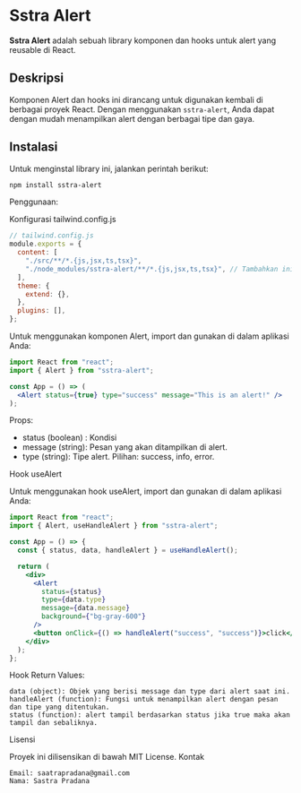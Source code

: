 # Sstra Alert

**Sstra Alert** adalah sebuah library komponen dan hooks untuk alert yang reusable di React.

## Deskripsi

Komponen Alert dan hooks ini dirancang untuk digunakan kembali di berbagai proyek React. Dengan menggunakan `sstra-alert`, Anda dapat dengan mudah menampilkan alert dengan berbagai tipe dan gaya.

## Instalasi

Untuk menginstal library ini, jalankan perintah berikut:

```bash
npm install sstra-alert
```

Penggunaan:

Konfigurasi tailwind.config.js

```jsx
// tailwind.config.js
module.exports = {
  content: [
    "./src/**/*.{js,jsx,ts,tsx}",
    "./node_modules/sstra-alert/**/*.{js,jsx,ts,tsx}", // Tambahkan ini
  ],
  theme: {
    extend: {},
  },
  plugins: [],
};
```

Untuk menggunakan komponen Alert, import dan gunakan di dalam aplikasi Anda:

```jsx
import React from "react";
import { Alert } from "sstra-alert";

const App = () => (
  <Alert status={true} type="success" message="This is an alert!" />
);
```

Props:

- status (boolean) : Kondisi
- message (string): Pesan yang akan ditampilkan di alert.
- type (string): Tipe alert. Pilihan: success, info, error.

Hook useAlert

Untuk menggunakan hook useAlert, import dan gunakan di dalam aplikasi Anda:

```jsx
import React from "react";
import { Alert, useHandleAlert } from "sstra-alert";

const App = () => {
  const { status, data, handleAlert } = useHandleAlert();

  return (
    <div>
      <Alert
        status={status}
        type={data.type}
        message={data.message}
        background={"bg-gray-600"}
      />
      <button onClick={() => handleAlert("success", "success")}>click</button>
    </div>
  );
};
```

Hook Return Values:

    data (object): Objek yang berisi message dan type dari alert saat ini.
    handleAlert (function): Fungsi untuk menampilkan alert dengan pesan dan tipe yang ditentukan.
    status (function): alert tampil berdasarkan status jika true maka akan tampil dan sebaliknya.

Lisensi

Proyek ini dilisensikan di bawah MIT License.
Kontak

    Email: saatrapradana@gmail.com
    Nama: Sastra Pradana
